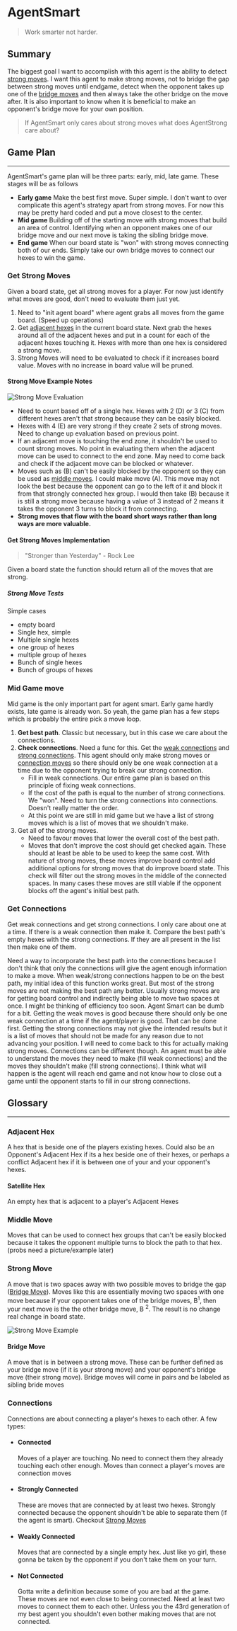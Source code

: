 # AgentSmart

> Work smarter not harder.

## Summary

The biggest goal I want to accomplish with this agent is the ability to detect [strong moves](#strong-move). I want this agent to make strong moves, not to bridge the gap between strong moves until endgame, detect when the opponent takes up one of the [bridge moves](#bridge-move) and then always take the other bridge on the move after. It is also important to know when it is beneficial to make an opponent's bridge move for your own position.

> If AgentSmart only cares about strong moves what does AgentStrong care about?

## Game Plan

---

AgentSmart's game plan will be three parts: early, mid, late game. These stages will be as follows

- **Early game** Make the best first move. Super simple. I don't want to over complicate this agent's strategy apart from strong moves. For now this may be pretty hard coded and put a move closest to the center.
- **Mid game** Building off of the starting move with strong moves that build an area of control. Identifying when an opponent makes one of our bridge move and our next move is taking the sibling bridge move.
- **End game** When our board state is "won" with strong moves connecting both of our ends. Simply take our own bridge moves to connect our hexes to win the game.

### Get Strong Moves

Given a board state, get all strong moves for a player. For now just identify what moves are good, don't need to evaluate them just yet.

1. Need to "init agent board" where agent grabs all moves from the game board. (Speed up operations)
1. Get [adjacent hexes](#adjacent-hex) in the current board state. Next grab the hexes around all of the adjacent hexes and put in a count for each of the adjacent hexes touching it. Hexes with more than one hex is considered a strong move.
1. Strong Moves will need to be evaluated to check if it increases board value. Moves with no increase in board value will be pruned.

#### Strong Move Example Notes

![Strong Move Evaluation](/wiki/images/resize.png)

- Need to count based off of a single hex. Hexes with 2 (D) or 3 (C) from different hexes aren't that strong because they can be easily blocked.
- Hexes with 4 (E) are very strong if they create 2 sets of strong moves. Need to change up evaluation based on previous point.
- If an adjacent move is touching the end zone, it shouldn't be used to count strong moves. No point in evaluating them when the adjacent move can be used to connect to the end zone. May need to come back and check if the adjacent move can be blocked or whatever.
- Moves such as (B) can't be easily blocked by the opponent so they can be used as [middle moves](#middle-move). I could make move (A). This move may not look the best because the opponent can go to the left of it and block it from that strongly connected hex group. I would then take (B) because it is still a strong move because having a value of 3 instead of 2 means it takes the opponent 3 turns to block it from connecting.
- **Strong moves that flow with the board short ways rather than long ways are more valuable.**

#### Get Strong Moves Implementation

> "Stronger than Yesterday" - Rock Lee

Given a board state the function should return all of the moves that are strong.

##### Strong Move Tests

Simple cases

- empty board
- Single hex, simple
- Multiple single hexes
- one group of hexes
- multiple group of hexes
- Bunch of single hexes
- Bunch of groups of hexes

### Mid Game move

Mid game is the only important part for agent smart. Early game hardly exists, late game is already won. So yeah, the game plan has a few steps which is probably the entire pick a move loop.

1. **Get best path**. Classic but necessary, but in this case we care about the connections.
1. **Check connections**. Need a func for this. Get the [weak connections](#weakly-connected) and [strong connections](#strongly-connected). This agent should only make strong moves or [connection moves](#connections) so there should only be one weak connection at a time due to the opponent trying to break our strong connection.
    - Fill in weak connections. Our entire game plan is based on this principle of fixing weak connections.
    - If the cost of the path is equal to the number of strong connections. We "won". Need to turn the strong connections into connections. Doesn't really matter the order.
    - At this point we are still in mid game but we have a list of strong moves which is a list of moves that we shouldn't make.
1. Get all of the strong moves.
    - Need to favour moves that lower the overall cost of the best path.
    - Moves that don't improve the cost should get checked again. These should at least be able to be used to keep the same cost. With nature of strong moves, these moves improve board control add additional options for strong moves that do improve board state. This check will filter out the strong moves in the middle of the connected spaces. In many cases these moves are still viable if the opponent blocks off the agent's initial best path.

### Get Connections

Get weak connections and get strong connections. I only care about one at a time. If there is a weak connection then make it. Compare the best path's empty hexes with the strong connections. If they are all present in the list then make one of them.

Need a way to incorporate the best path into the connections because I don't think that only the connections will give the agent enough information to make a move. When weak/strong connections happen to be on the best path, my initial idea of this function works great. But most of the strong moves are not making the best path any better. Usually strong moves are for getting board control and indirectly being able to move two spaces at once. I might be thinking of efficiency too soon. Agent Smart can be dumb for a bit. Getting the weak moves is good because there should only be one weak connection at a time if the agent/player is good. That can be done first. Getting the strong connections may not give the intended results but it is a list of moves that should not be made for any reason due to not advancing your position. I will need to come back to this for actually making strong moves. Connections can be different though. An agent must be able to understand the moves they need to make (fill weak connections) and the moves they shouldn't make (fill strong connections). I think what will happen is the agent will reach end game and not know how to close out a game until the opponent starts to fill in our strong connections.

## Glossary

---

### Adjacent Hex

A hex that is beside one of the players existing hexes. Could also be an Opponent's Adjacent Hex if its a hex beside one of their hexes, or perhaps a conflict Adjacent hex if it is between one of your and your opponent's hexes.

#### Satellite Hex

An empty hex that is adjacent to a player's Adjacent Hexes

### Middle Move

Moves that can be used to connect hex groups that can't be easily blocked because it takes the opponent multiple turns to block the path to that hex. (probs need a picture/example later)

### Strong Move

A move that is two spaces away with two possible moves to bridge the gap ([Bridge Move](#bridge-move)). Moves like this are essentially moving two spaces with one move because if your opponent takes one of the bridge moves, B<sup>1</sup>, then your next move is the the other bridge move, B <sup>2</sup>. The result is no change real change in board state.

![Strong Move Example](/wiki/images/strong-move.png)

#### Bridge Move

A move that is in between a strong move. These can be further defined as your bridge move (if it is your strong move) and your opponent's bridge move (their strong move). Bridge moves will come in pairs and be labeled as sibling bride moves

### Connections

Connections are about connecting a player's hexes to each other. A few types:

- #### Connected

    Moves of a player are touching. No need to connect them they already touching each other enough. Moves than connect a player's moves are connection moves

- #### Strongly Connected

    These are moves that are connected by at least two hexes. Strongly connected because the opponent shouldn't be able to separate them (if the agent is smart). Checkout [Strong Moves](#strong-move)

- #### Weakly Connected

    Moves that are connected by a single empty hex. Just like yo girl, these gonna be taken by the opponent if you don't take them on your turn.

- #### Not Connected

    Gotta write a definition because some of you are bad at the game. These moves are not even close to being connected. Need at least two moves to connect them to each other. Unless you the 43rd generation of my best agent you shouldn't even bother making moves that are not connected.
